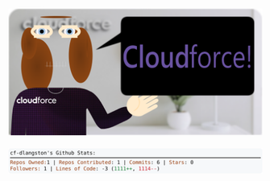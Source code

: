 <!-- 
Version 3.0.131
Built Sat Nov 02 2024 05:19:23 GMT+0000 (Coordinated Universal Time)
-->

<h1 align="center">
  <a href="https://github.com/cf-dlangston/cf-dlangston/tree/master/src" title="Click to View Source">
    <picture width="100%" alt="Dylan">
      <source media="(prefers-color-scheme: dark)" srcset="dylan-dark.svg?version=3.0.131">
      <img src="dylan-light.svg?version=3.0.131" alt="Dylan">
    </picture>
  </a>
</h1>

<div align="center">
  <picture width="100%" alt="Profile Info and Stats">
    <source media="(prefers-color-scheme: dark)" srcset="stats-dark.svg?version=3.0.131">
    <img src="stats-light.svg?version=3.0.131" alt="Profile Info and Stats">
  </picture>
</div>
